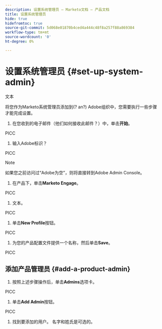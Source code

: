 ```yaml
---
description: 设置系统管理员 — Marketo文档 — 产品文档
title: 设置系统管理员
hide: true
hidefromtoc: true
source-git-commit: 5d068e01870b4ced4a444c48f8a257f88a869384
workflow-type: tm+mt
source-wordcount: '0'
ht-degree: 0%

---
```


# 设置系统管理员 {#set-up-system-admin}

文本

将您作为Marketo系统管理员添加到(? an?) Adobe组织中，您需要执行一些步骤才能完成设置。

1. 在您收到的电子邮件（他们如何接收此邮件？）中，单击&#x200B;**开始**。

PICC

1. 输入Adobe标识？

PICC

>[!NOTE]
>
>如果您之前访问过“Adobe为空”，则将直接转到Adobe Admin Console。

1. 在产品下，单击&#x200B;**Marketo Engage**。

PICC

1. 文本。

PICC

1. 单击&#x200B;**New Profile**&#x200B;按钮。

PICC

1. 为您的产品配置文件提供一个名称，然后单击&#x200B;**Save**。

PICC

## 添加产品管理员 {#add-a-product-admin}

1. 按照上述步骤操作后，单击&#x200B;**Admins**&#x200B;选项卡。

PICC

1. 单击&#x200B;**Add Admin**&#x200B;按钮。

PICC

1. 找到要添加的用户。 名字和姓氏是可选的。